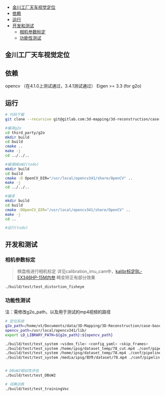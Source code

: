 <!--
 * @file:  
 * @Author: Dongying (yudong2817@sina.com)
 * @brief:  
 * @version:  
 * @date:  Do not edit 
 * @copyright: Copyright (c) 2021
-->
<!--
 * @file:  
 * @Author: Dongying (yudong2817@sina.com)
 * @brief:  
 * @version:  
 * @date:  Do not edit 
 * @copyright: Copyright (c) 2021
-->
- [金川工厂天车视觉定位](#金川工厂天车视觉定位)
- [依赖](#依赖)
- [运行](#运行)
- [开发和测试](#开发和测试)
  - [相机参数标定](#相机参数标定)
  - [功能性测试](#功能性测试)

## 金川工厂天车视觉定位

## 依赖

opencv （在4.1.0上测试通过，3.4.1测试通过）
Eigen >= 3.3 (for g2o)

## 运行

```bash
# 代码下载
git clone --recursive git@gitlab.com:3d-mapping/3d-reconstruction/case-base/crane_localization.git

#编译g2o
cd third_party/g2o
mkdir build
cd build
cmake ..
make -j
cd ../../..

#编译DBoW2(todo)
mkdir build
cd build
cmake -D OpenCV_DIR="/usr/local/opencv341/share/OpenCV" ..
make -j
cd ../../..

#编译
mkdir build
cd build
cmake -DOpenCV_DIR="/usr/local/opencv341/share/OpenCV" ..
make -j
cd ..

#运行(todo)

```

## 开发和测试

### 相机参数标定

> 棋盘格进行相机标定
详见calibration_imu_cam中，[kalibr标定BL-EX346HP-15M内参](https://gitlab.com/3d-mapping/3d-reconstruction/case-base/calibration_imu_cam#kalibr%E6%A0%87%E5%AE%9Abl-ex346hp-15m%E5%86%85%E5%8F%82)
> 畸变矫正有部分效果

```bash
./build/test/test_distortion_fisheye
```

### 功能性测试

注：需修改g2o_path，以及用于测试的mp4视频的路径

```bash
# 定位系统
g2o_path=/home/xt/Documents/data/3D-Mapping/3D-Reconstruction/case-base/crane_localization/third_party/g2o/lib
opencv_path=/usr/local/opencv341/lib/
export LD_LIBRARY_PATH=${g2o_path}:${opencv_path}

./build/test/test_system <video_file> <config_yaml> <skip_frames>
./build/test/test_system /home/ipsg/dataset_temp/78_cut.mp4 ./conf/pipeline.yaml 0
./build/test/test_system /home/ipsg/dataset_temp/78.mp4 ./conf/pipeline.yaml 1300
./build/test/test_system /media/ipsg/软件/dataset/78.mp4 ./conf/pipeline.yaml 1300


# DBoW2相似性评估
./build/test/test_DBoW2

# 词典训练
./build/test/test_trainingVoc

```
